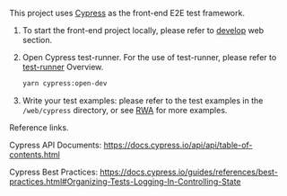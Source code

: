 This project uses [Cypress](https://www.cypress.io/) as the front-end E2E test framework.

1. To start the front-end project locally, please refer to [develop](./develop.md/) web section.

2. Open Cypress test-runner. For the use of test-runner, please refer to [test-runner](https://docs.cypress.io/guides/core-concepts/test-runner.html#) Overview.
   ```sh
   yarn cypress:open-dev
   ```

3. Write your test examples: please refer to the test examples in the ``/web/cypress`` directory, or see [RWA](https://github.com/cypress-io/cypress-realworld-app) for more examples.



Reference links.

Cypress API Documents: https://docs.cypress.io/api/api/table-of-contents.html

Cypress Best Practices: https://docs.cypress.io/guides/references/best-practices.html#Organizing-Tests-Logging-In-Controlling-State



